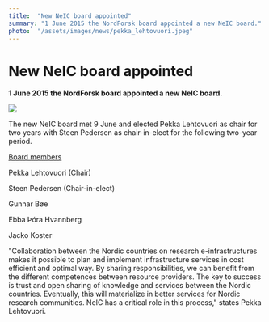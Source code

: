 ```yaml
---
title:  "New NeIC board appointed" 
summary: "1 June 2015 the NordForsk board appointed a new NeIC board."
photo:  "/assets/images/news/pekka_lehtovuori.jpeg"
---
```


New NeIC board appointed
========================

**1 June 2015 the NordForsk board appointed a new NeIC board.**

<img class="smallpic" src="{{ site.baseurl }}/assets/images/news/pekka_lehtovuori.jpeg">

The new NeIC board met 9 June and elected Pekka Lehtovuori as chair for two years with Steen Pedersen as chair-in-elect for the following two-year period.

<a href="/about/organisation/board/">Board members</a>

Pekka Lehtovuori (Chair)

Steen Pedersen (Chair-in-elect)

Gunnar Bøe

Ebba Þóra Hvannberg

Jacko Koster

"Collaboration between the Nordic countries on research e-infrastructures makes it possible to plan and implement infrastructure services in cost efficient and optimal way. By sharing responsibilities, we can benefit from the different competences between resource providers. The key to success is trust and open sharing of knowledge and services between the Nordic countries. Eventually, this will materialize in better services for Nordic research communities. NeIC has a critical role in this process," states Pekka Lehtovuori.
